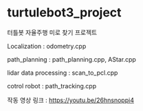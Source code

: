# turtulebot3_project
터틀봇 자율주행 미로 찾기 프로젝트

Localization : odometry.cpp

path_planning : path_planning.cpp, AStar.cpp

lidar data processing : scan_to_pcl.cpp

cotrol robot : path_tracking.cpp

작동 영상 링크 : https://youtu.be/26hnsnoppi4
